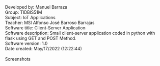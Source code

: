 Developed by: Manuel Barraza
<br>
Group: TIDBIS51M
<br>
Subject: IoT Applications
<br>
Teacher: MSI Alfonso José Barroso Barrajas
<br>
Software title: Client-Server Application
<br>
Software description: Small client-server application coded in python with flask using GET and POST Method.
<br>
Software version: 1.0
<br>
Date created: May/17/2022 (12:22:44)
<br>
<br>
Screenshots

